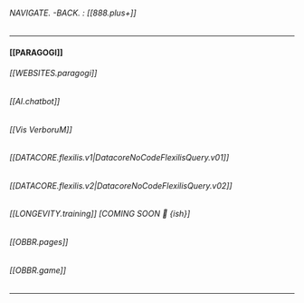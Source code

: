 
###### NAVIGATE. -BACK. : [[888.plus+]]
----
#### [[PARAGOGI]]

###### [[WEBSITES.paragogi]]

###### [[AI.chatbot]]

###### [[Vis VerboruM]]

###### [[DATACORE.flexilis.v1|DatacoreNoCodeFlexilisQuery.v01]]

###### [[DATACORE.flexilis.v2|DatacoreNoCodeFlexilisQuery.v02]]

###### [[LONGEVITY.training]] [COMING SOON 🤭 {ish}]


###### [[OBBR.pages]]

###### [[OBBR.game]]





---------
